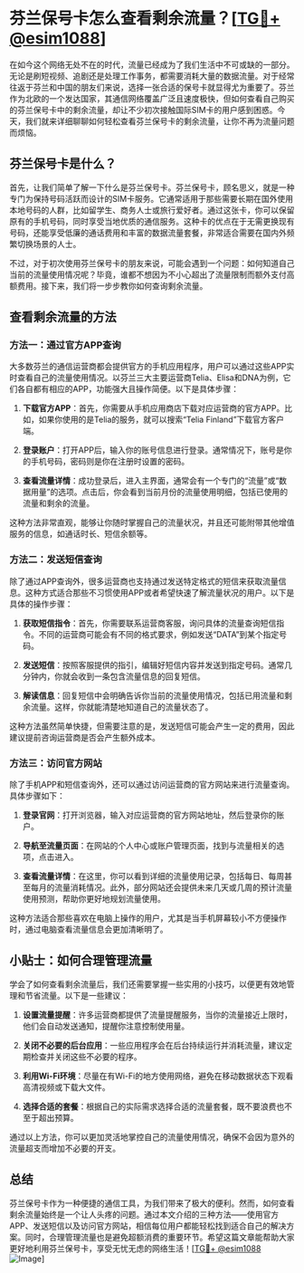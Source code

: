 # 芬兰保号卡怎么查看剩余流量？[[TG💪+ @esim1088](https://t.me/s/esim1088)]

在如今这个网络无处不在的时代，流量已经成为了我们生活中不可或缺的一部分。无论是刷短视频、追剧还是处理工作事务，都需要消耗大量的数据流量。对于经常往返于芬兰和中国的朋友们来说，选择一张合适的保号卡就显得尤为重要了。芬兰作为北欧的一个发达国家，其通信网络覆盖广泛且速度极快，但如何查看自己购买的芬兰保号卡中的剩余流量，却让不少初次接触国际SIM卡的用户感到困惑。今天，我们就来详细聊聊如何轻松查看芬兰保号卡的剩余流量，让你不再为流量问题而烦恼。

## 芬兰保号卡是什么？

首先，让我们简单了解一下什么是芬兰保号卡。芬兰保号卡，顾名思义，就是一种专门为保持号码活跃而设计的SIM卡服务。它通常适用于那些需要长期在国外使用本地号码的人群，比如留学生、商务人士或旅行爱好者。通过这张卡，你可以保留原有的手机号码，同时享受当地优质的通信服务。这种卡的优点在于无需更换现有号码，还能享受低廉的通话费用和丰富的数据流量套餐，非常适合需要在国内外频繁切换场景的人士。

不过，对于初次使用芬兰保号卡的朋友来说，可能会遇到一个问题：如何知道自己当前的流量使用情况呢？毕竟，谁都不想因为不小心超出了流量限制而额外支付高额费用。接下来，我们将一步步教你如何查询剩余流量。

## 查看剩余流量的方法

### 方法一：通过官方APP查询

大多数芬兰的通信运营商都会提供官方的手机应用程序，用户可以通过这些APP实时查看自己的流量使用情况。以芬兰三大主要运营商Telia、Elisa和DNA为例，它们各自都有相应的APP，功能强大且操作简便。以下是具体步骤：

1. **下载官方APP**：首先，你需要从手机应用商店下载对应运营商的官方APP。比如，如果你使用的是Telia的服务，就可以搜索“Telia Finland”下载官方客户端。
   
2. **登录账户**：打开APP后，输入你的账号信息进行登录。通常情况下，账号是你的手机号码，密码则是你在注册时设置的密码。

3. **查看流量详情**：成功登录后，进入主界面，通常会有一个专门的“流量”或“数据用量”的选项。点击后，你会看到当前月份的流量使用明细，包括已使用的流量和剩余的流量。

这种方法非常直观，能够让你随时掌握自己的流量状况，并且还可能附带其他增值服务的信息，如通话时长、短信余额等。

### 方法二：发送短信查询

除了通过APP查询外，很多运营商也支持通过发送特定格式的短信来获取流量信息。这种方式适合那些不习惯使用APP或者希望快速了解流量状况的用户。以下是具体的操作步骤：

1. **获取短信指令**：首先，你需要联系运营商客服，询问具体的流量查询短信指令。不同的运营商可能会有不同的格式要求，例如发送“DATA”到某个指定号码。

2. **发送短信**：按照客服提供的指引，编辑好短信内容并发送到指定号码。通常几分钟内，你就会收到一条包含流量信息的回复短信。

3. **解读信息**：回复短信中会明确告诉你当前的流量使用情况，包括已用流量和剩余流量。这样，你就能清楚地知道自己的流量状态了。

这种方法虽然简单快捷，但需要注意的是，发送短信可能会产生一定的费用，因此建议提前咨询运营商是否会产生额外成本。

### 方法三：访问官方网站

除了手机APP和短信查询外，还可以通过访问运营商的官方网站来进行流量查询。具体步骤如下：

1. **登录官网**：打开浏览器，输入对应运营商的官方网站地址，然后登录你的账户。

2. **导航至流量页面**：在网站的个人中心或账户管理页面，找到与流量相关的选项，点击进入。

3. **查看流量详情**：在这里，你可以看到详细的流量使用记录，包括每日、每周甚至每月的流量消耗情况。此外，部分网站还会提供未来几天或几周的预计流量使用预测，帮助你更好地规划流量使用。

这种方法适合那些喜欢在电脑上操作的用户，尤其是当手机屏幕较小不方便操作时，通过电脑查看流量信息会更加清晰明了。

## 小贴士：如何合理管理流量

学会了如何查看剩余流量后，我们还需要掌握一些实用的小技巧，以便更有效地管理和节省流量。以下是一些建议：

1. **设置流量提醒**：许多运营商都提供了流量提醒服务，当你的流量接近上限时，他们会自动发送通知，提醒你注意控制使用量。

2. **关闭不必要的后台应用**：一些应用程序会在后台持续运行并消耗流量，建议定期检查并关闭这些不必要的程序。

3. **利用Wi-Fi环境**：尽量在有Wi-Fi的地方使用网络，避免在移动数据状态下观看高清视频或下载大文件。

4. **选择合适的套餐**：根据自己的实际需求选择合适的流量套餐，既不要浪费也不至于超出预算。

通过以上方法，你可以更加灵活地掌控自己的流量使用情况，确保不会因为意外的流量超支而增加不必要的开支。

## 总结

芬兰保号卡作为一种便捷的通信工具，为我们带来了极大的便利。然而，如何查看剩余流量始终是一个让人头疼的问题。通过本文介绍的三种方法——使用官方APP、发送短信以及访问官方网站，相信每位用户都能轻松找到适合自己的解决方案。同时，合理管理流量也是避免超额消费的重要环节。希望这篇文章能帮助大家更好地利用芬兰保号卡，享受无忧无虑的网络生活！[[TG💪+ @esim1088](https://t.me/s/esim1088) ![Image](https://i.postimg.cc/4NQfJmqS/Snipaste-2025-05-13-00-14-12.png)]